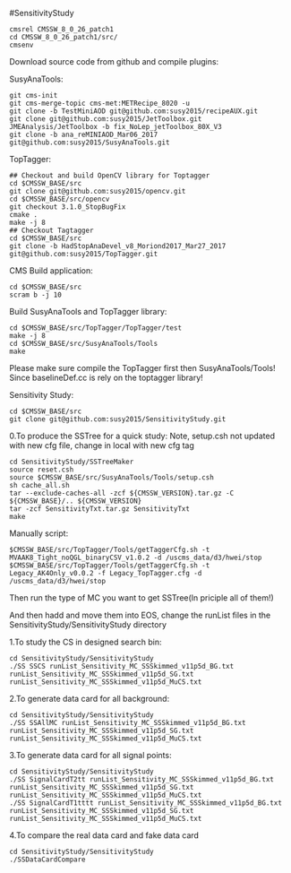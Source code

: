 #SensitivityStudy

```
cmsrel CMSSW_8_0_26_patch1
cd CMSSW_8_0_26_patch1/src/
cmsenv
```
Download source code from github and compile plugins:

SusyAnaTools:
```
git cms-init
git cms-merge-topic cms-met:METRecipe_8020 -u
git clone -b TestMiniAOD git@github.com:susy2015/recipeAUX.git
git clone git@github.com:susy2015/JetToolbox.git JMEAnalysis/JetToolbox -b fix_NoLep_jetToolbox_80X_V3
git clone -b ana_reMINIAOD_Mar06_2017 git@github.com:susy2015/SusyAnaTools.git
```

TopTagger:
```
## Checkout and build OpenCV library for Toptagger
cd $CMSSW_BASE/src
git clone git@github.com:susy2015/opencv.git
cd $CMSSW_BASE/src/opencv
git checkout 3.1.0_StopBugFix
cmake .
make -j 8
## Checkout Tagtagger
cd $CMSSW_BASE/src
git clone -b HadStopAnaDevel_v8_Moriond2017_Mar27_2017 git@github.com:susy2015/TopTagger.git
```

CMS Build application:
```
cd $CMSSW_BASE/src
scram b -j 10
```

Build SusyAnaTools and TopTagger library:
```
cd $CMSSW_BASE/src/TopTagger/TopTagger/test
make -j 8
cd $CMSSW_BASE/src/SusyAnaTools/Tools
make
```
Please make sure compile the TopTagger first then SusyAnaTools/Tools! Since baselineDef.cc is rely on the toptagger library!

Sensitivity Study:
```
cd $CMSSW_BASE/src
git clone git@github.com:susy2015/SensitivityStudy.git
```

0.To produce the SSTree for a quick study:
Note, setup.csh not updated with new cfg file, change in local with new cfg tag

```
cd SensitivityStudy/SSTreeMaker
source reset.csh
source $CMSSW_BASE/src/SusyAnaTools/Tools/setup.csh
sh cache_all.sh
tar --exclude-caches-all -zcf ${CMSSW_VERSION}.tar.gz -C ${CMSSW_BASE}/.. ${CMSSW_VERSION}
tar -zcf SensitivityTxt.tar.gz SensitivityTxt
make
```

Manually script:
```
$CMSSW_BASE/src/TopTagger/Tools/getTaggerCfg.sh -t MVAAK8_Tight_noQGL_binaryCSV_v1.0.2 -d /uscms_data/d3/hwei/stop
$CMSSW_BASE/src/TopTagger/Tools/getTaggerCfg.sh -t Legacy_AK4Only_v0.0.2 -f Legacy_TopTagger.cfg -d /uscms_data/d3/hwei/stop
```

Then run the type of MC you want to get SSTree(In priciple all of them!)

And then hadd and move them into EOS, change the runList files in the SensitivityStudy/SensitivityStudy directory

1.To study the CS in designed search bin:

```
cd SensitivityStudy/SensitivityStudy
./SS SSCS runList_Sensitivity_MC_SSSkimmed_v11p5d_BG.txt runList_Sensitivity_MC_SSSkimmed_v11p5d_SG.txt runList_Sensitivity_MC_SSSkimmed_v11p5d_MuCS.txt
```

2.To generate data card for all background:

```
cd SensitivityStudy/SensitivityStudy
./SS SSAllMC runList_Sensitivity_MC_SSSkimmed_v11p5d_BG.txt runList_Sensitivity_MC_SSSkimmed_v11p5d_SG.txt runList_Sensitivity_MC_SSSkimmed_v11p5d_MuCS.txt
```

3.To generate data card for all signal points:

```
cd SensitivityStudy/SensitivityStudy
./SS SignalCardT2tt runList_Sensitivity_MC_SSSkimmed_v11p5d_BG.txt runList_Sensitivity_MC_SSSkimmed_v11p5d_SG.txt runList_Sensitivity_MC_SSSkimmed_v11p5d_MuCS.txt
./SS SignalCardT1tttt runList_Sensitivity_MC_SSSkimmed_v11p5d_BG.txt runList_Sensitivity_MC_SSSkimmed_v11p5d_SG.txt runList_Sensitivity_MC_SSSkimmed_v11p5d_MuCS.txt
```

4.To compare the real data card and fake data card

```
cd SensitivityStudy/SensitivityStudy
./SSDataCardCompare
```
